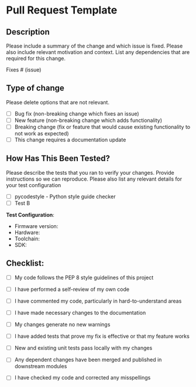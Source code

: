 # Pull Request Template

## Description

Please include a summary of the change and which issue is fixed. Please also include relevant motivation and context. List any dependencies that are required for this change.

Fixes # (issue)

## Type of change

Please delete options that are not relevant.

- [ ] Bug fix (non-breaking change which fixes an issue)
- [ ] New feature (non-breaking change which adds functionality)
- [ ] Breaking change (fix or feature that would cause existing functionality to not work as expected)
- [ ] This change requires a documentation update

## How Has This Been Tested?

Please describe the tests that you ran to verify your changes. Provide instructions so we can reproduce. Please also list any relevant details for your test configuration

- [ ] pycodestyle - Python style guide checker
- [ ] Test B

**Test Configuration**:
* Firmware version:
* Hardware:
* Toolchain:
* SDK:

## Checklist:

- [ ] My code follows the PEP 8 style guidelines of this project
- [ ] I have performed a self-review of my own code
- [ ] I have commented my code, particularly in hard-to-understand areas
- [ ] I have made necessary changes to the documentation
- [ ] My changes generate no new warnings
- [ ] I have added tests that prove my fix is effective or that my feature works
- [ ] New and existing unit tests pass locally with my changes
- [ ] Any dependent changes have been merged and published in downstream modules
- [ ] I have checked my code and corrected any misspellings

